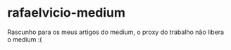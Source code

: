 # rafaelvicio-medium
Rascunho para os meus artigos do medium, o proxy do trabalho não libera o medium :(
